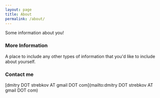 ```yaml
---
layout: page
title: About
permalink: /about/
---
```


Some information about you!

### More Information

A place to include any other types of information that you'd like to include about yourself.

### Contact me

[dmitry DOT strebkov AT gmail DOT com](mailto:dmitry DOT strebkov AT gmail DOT com)